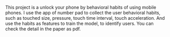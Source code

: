 This project is a unlock your phone by behavioral habits of using mobile phones. I use the app of number pad to collect the user behavioral habits, such as touched size, pressure, touch time interval, touch acceleration. And use the habits as features to train the model, to identify users. You can check the detail in the paper as pdf.
